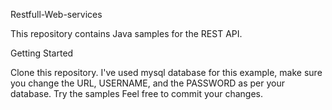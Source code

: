 Restfull-Web-services

This repository contains Java samples for the REST API. 


Getting Started

Clone this repository.
I've used mysql database for this example, make sure you change the URL, USERNAME, and the PASSWORD as per your database.
Try the samples 
Feel free to commit your changes.
